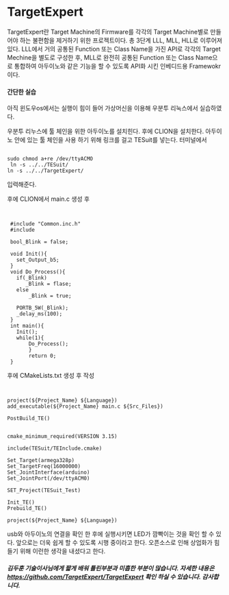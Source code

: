 # TargetExpert

 TargetExpert란 Target Machine의 Firmware를 각각의 Target Machine별로 만들어야 하는 불편함을 제거하기 위한 프로젝트이다.
총 3단계 LLL, MLL, HLL로 이루어져있다. LLL에서 거의 공통된 Function 또는 Class Name을 가진 API로 각각의 Target Mechine을
별도로 구성한 후, MLL로 완전히 공통된 Function 또는 Class Name으로 통합하여 아두이노와 같은 기능을 할 수 있도록 API화 시킨
인베디드용 Framewokr이다.

#### 간단한 실습

아직 윈도우os에서는 실행이 힘이 들어 가상머신을 이용해 우분투 리눅스에서 실습하였다. 

우분투 리누스에 툴 체인을 위한 아두이노를 설치힌다. 후에 CLION을 설치한다.
아두이노 안에 있는 툴 체인을 사용 하기 위해 링크를 걸고 TESuit를 넣는다.
터미널에서 

<pre><code>
sudo chmod a+re /dev/ttyACMO
 ln -s ../../TESuit/
ln -s ../../TargetExpert/
</code></pre>

 입력해준다.

후에 CLION에서
main.c 생성 후 
<pre><code>

 #include "Common.inc.h"
 #include <util/delay.h>
 
 bool_Blink = false;
 
 void Init(){
   set_Output_b5;
 }
 void Do_Process(){
   if(_Blink)
      _Blink = flase;
   else
       _Blink = true;
     
   PORTB_5W(_Blink);
   _delay_ms(100);
 }
 int main(){
   Init();
   while(1){
       Do_Process();
       }
       return 0;
 }
</code></pre>

후에 
CMakeLists.txt 생성 후 작성

<pre><code>

project(${Project_Name} ${Language})
add_executable(${Project_Name} main.c ${Src_Files})

PostBuild_TE()


cmake_minimum_required(VERSION 3.15)

include(TESuit/TEInclude.cmake)

Set_Target(armega328p)
Set_TargetFreq(16000000)
Set_JointInterface(arduino)
Set_JointPort(/dev/ttyACM0)

SET_Project(TESuit_Test)

Init_TE()
Prebuild_TE()

project(${Project_Name} ${Language})
</code></pre>

usb와 아두이노의 연결을 확인 한 후에 실행시키면 LED가 깜빡이는 것을 확인 할 수 있다.
앞으로는 더욱 쉽게 할 수  있도록 시행 중이라고 한다. 오픈소스로 인해 상업화가 힘들기 위해 이런한 생각을 내셨다고 한다.

##### 김두훈 기술이사님에게 짧게 배워 틀린부분과 미흡한 부분이 많습니다. 자세한 내용은 https://github.com/TargetExpert/TargetExpert 확인 하실 수 있습니다. 감사합니다. 
